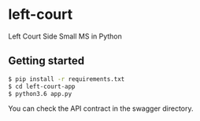 # left-court
Left Court Side Small MS in Python

## Getting started


```bash
$ pip install -r requirements.txt
$ cd left-court-app
$ python3.6 app.py
```

You can check the API contract in the swagger directory.
